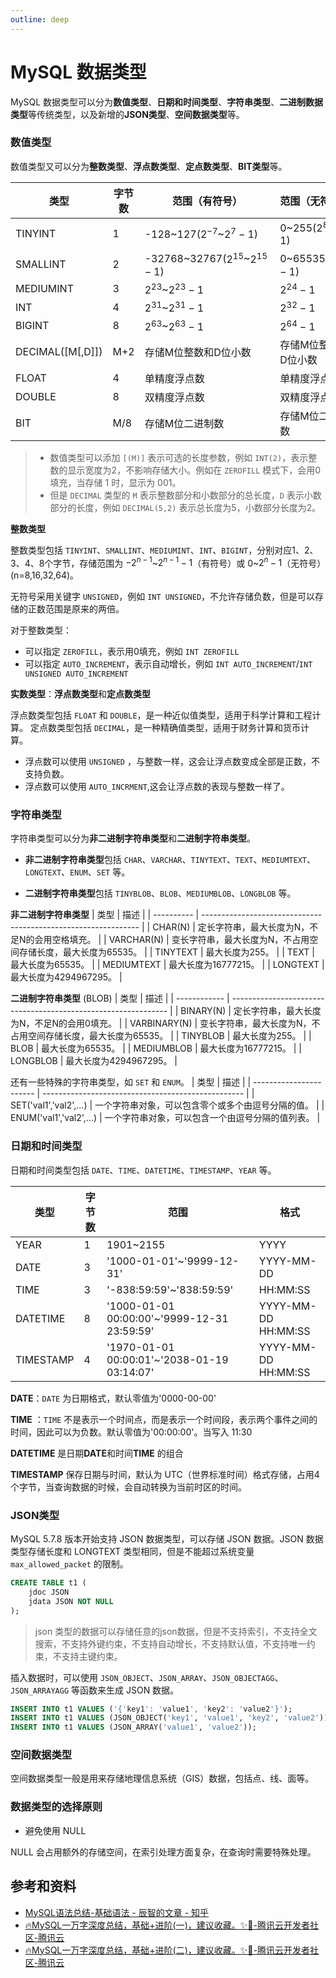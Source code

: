 ```yaml
---
outline: deep
---
```


# MySQL 数据类型

MySQL 数据类型可以分为**数值类型**、**日期和时间类型**、**字符串类型**、**二进制数据类型**等传统类型，以及新增的**JSON类型**、**空间数据类型**等。

### 数值类型

数值类型又可以分为**整数类型**、**浮点数类型**、**定点数类型**、**BIT类型**等。

| 类型             | 字节数 | 范围（有符号）                    | 范围（无符号）       |
| ---------------- | ------ | --------------------------------- | -------------------- |
| TINYINT          | 1      | -128~127($2^{-7}$~$2^{7}-1$)      | 0~255($2^{8}-1$)     |
| SMALLINT         | 2      | -32768~32767($2^{15}$~$2^{15}-1$) | 0~65535($2^{16}-1$)  |
| MEDIUMINT        | 3      | $2^{23}$~$2^{23}-1$               | $2^{24}-1$           |
| INT              | 4      | $2^{31}$~$2^{31}-1$               | $2^{32}-1$           |
| BIGINT           | 8      | $2^{63}$~$2^{63}-1$               | $2^{64}-1$           |
| DECIMAL([M[,D]]) | M+2    | 存储M位整数和D位小数              | 存储M位整数和D位小数 |
| FLOAT            | 4      | 单精度浮点数                      | 单精度浮点数         |
| DOUBLE           | 8      | 双精度浮点数                      | 双精度浮点数         |
| BIT              | M/8    | 存储M位二进制数                   | 存储M位二进制数      |

> - 数值类型可以添加 `[(M)]` 表示可选的长度参数，例如 `INT(2)`，表示整数的显示宽度为2，不影响存储大小。例如在 `ZEROFILL` 模式下，会用0填充，当存储 1 时，显示为 001。
> - 但是 `DECIMAL` 类型的 `M` 表示整数部分和小数部分的总长度，`D` 表示小数部分的长度，例如 `DECIMAL(5,2)` 表示总长度为5，小数部分长度为2。

**整数类型**

整数类型包括 `TINYINT`、`SMALLINT`、`MEDIUMINT`、`INT`、`BIGINT`，分别对应1、2、3、4、8个字节，存储范围为 $-2^{n-1}$~$2^{n-1}-1$（有符号）或 $0$~$2^n-1$（无符号）(n=8,16,32,64)。

无符号采用关键字 `UNSIGNED`，例如 `INT UNSIGNED`，不允许存储负数，但是可以存储的正数范围是原来的两倍。


对于整数类型：
- 可以指定 `ZEROFILL`，表示用0填充，例如 `INT ZEROFILL`
- 可以指定 `AUTO_INCREMENT`，表示自动增长，例如 `INT AUTO_INCREMENT`/`INT UNSIGNED AUTO_INCREMENT`


**实数类型**：**浮点数类型**和**定点数类型**

浮点数类型包括 `FLOAT` 和 `DOUBLE`，是一种近似值类型，适用于科学计算和工程计算。
定点数类型包括 `DECIMAL`，是一种精确值类型，适用于财务计算和货币计算。

- 浮点数可以使用 `UNSIGNED` ，与整数一样，这会让浮点数变成全部是正数，不支持负数。
- 浮点数可以使用 `AUTO_INCRMENT`,这会让浮点数的表现与整数一样了。



### 字符串类型

字符串类型可以分为**非二进制字符串类型**和**二进制字符串类型**。
- **非二进制字符串类型**包括 `CHAR`、`VARCHAR`、`TINYTEXT`、`TEXT`、`MEDIUMTEXT`、`LONGTEXT`、`ENUM`、`SET` 等。

- **二进制字符串类型**包括 `TINYBLOB`、`BLOB`、`MEDIUMBLOB`、`LONGBLOB` 等。


**非二进制字符串类型**
| 类型       | 描述                                                           |
| ---------- | -------------------------------------------------------------- |
| CHAR(N)    | 定长字符串，最大长度为N，不足N的会用空格填充。                 |
| VARCHAR(N) | 变长字符串，最大长度为N，不占用空间存储长度，最大长度为65535。 |
| TINYTEXT   | 最大长度为255。                                                |
| TEXT       | 最大长度为65535。                                              |
| MEDIUMTEXT | 最大长度为16777215。                                           |
| LONGTEXT   | 最大长度为4294967295。                                         |

**二进制字符串类型** (BLOB)
| 类型         | 描述                                                           |
| ------------ | -------------------------------------------------------------- |
| BINARY(N)    | 定长字符串，最大长度为N，不足N的会用0填充。                    |
| VARBINARY(N) | 变长字符串，最大长度为N，不占用空间存储长度，最大长度为65535。 |
| TINYBLOB     | 最大长度为255。                                                |
| BLOB         | 最大长度为65535。                                              |
| MEDIUMBLOB   | 最大长度为16777215。                                           |
| LONGBLOB     | 最大长度为4294967295。                                         |

还有一些特殊的字符串类型，如 `SET` 和 `ENUM`。
| 类型                    | 描述                                               |
| ----------------------- | -------------------------------------------------- |
| SET('val1','val2',...)  | 一个字符串对象，可以包含零个或多个由逗号分隔的值。 |
| ENUM('val1','val2',...) | 一个字符串对象，可以包含一个由逗号分隔的值列表。   |


### 日期和时间类型

日期和时间类型包括 `DATE`、`TIME`、`DATETIME`、`TIMESTAMP`、`YEAR` 等。

| 类型      | 字节数 | 范围                                        | 格式                |
| --------- | ------ | ------------------------------------------- | ------------------- |
| YEAR      | 1      | 1901~2155                                   | YYYY                |
| DATE      | 3      | '1000-01-01'~'9999-12-31'                   | YYYY-MM-DD          |
| TIME      | 3      | '-838:59:59'~'838:59:59'                    | HH:MM:SS            |
| DATETIME  | 8      | '1000-01-01 00:00:00'~'9999-12-31 23:59:59' | YYYY-MM-DD HH:MM:SS |
| TIMESTAMP | 4      | '1970-01-01 00:00:01'~'2038-01-19 03:14:07' | YYYY-MM-DD HH:MM:SS |

**DATE**：`DATE` 为日期格式，默认零值为'0000-00-00'

**TIME** ：`TIME` 不是表示一个时间点，而是表示一个时间段，表示两个事件之间的时间，因此可以为负数。默认零值为'00:00:00'。当写入 11:30

**DATETIME** 是日期**DATE**和时间**TIME** 的组合

**TIMESTAMP** 保存日期与时间，默认为 UTC（世界标准时间）格式存储，占用4个字节，当查询数据的时候，会自动转换为当前时区的时间。

### JSON类型

MySQL 5.7.8 版本开始支持 JSON 数据类型，可以存储 JSON 数据。JSON 数据类型存储长度和 LONGTEXT 类型相同，但是不能超过系统变量 `max_allowed_packet` 的限制。

```sql
CREATE TABLE t1 (
    jdoc JSON 
    jdata JSON NOT NULL 
);
```

> json 类型的数据可以存储任意的json数据，但是不支持索引，不支持全文搜索，不支持外键约束，不支持自动增长，不支持默认值，不支持唯一约束，不支持主键约束。


插入数据时，可以使用 `JSON_OBJECT`、`JSON_ARRAY`、`JSON_OBJECTAGG`、`JSON_ARRAYAGG` 等函数来生成 JSON 数据。

```sql
INSERT INTO t1 VALUES ('{'key1': 'value1', 'key2': 'value2'}');
INSERT INTO t1 VALUES (JSON_OBJECT('key1', 'value1', 'key2', 'value2'));
INSERT INTO t1 VALUES (JSON_ARRAY('value1', 'value2'));
```

### 空间数据类型

空间数据类型一般是用来存储地理信息系统（GIS）数据，包括点、线、面等。

### 数据类型的选择原则

- 避免使用 NULL

NULL 会占用额外的存储空间，在索引处理方面复杂，在查询时需要特殊处理。


## 参考和资料

- [MySQL语法总结-基础语法 - 辰智的文章 - 知乎](https://zhuanlan.zhihu.com/p/63111767)
- [🔥MySQL一万字深度总结，基础+进阶(一)，建议收藏。✨💖-腾讯云开发者社区-腾讯云](https://cloud.tencent.com/developer/article/1856648)               
- [🔥MySQL一万字深度总结，基础+进阶(二)，建议收藏。✨💖-腾讯云开发者社区-腾讯云](https://cloud.tencent.com/developer/article/1858575)               